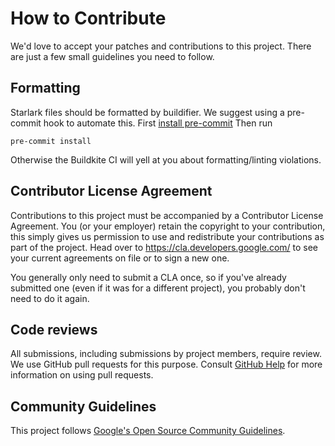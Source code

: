 # How to Contribute

We'd love to accept your patches and contributions to this project. There are
just a few small guidelines you need to follow.

## Formatting

Starlark files should be formatted by buildifier.
We suggest using a pre-commit hook to automate this.
First [install pre-commit](https://pre-commit.com/#installation)
Then run

```shell
pre-commit install
```

Otherwise the Buildkite CI will yell at you about formatting/linting violations.

## Contributor License Agreement

Contributions to this project must be accompanied by a Contributor License
Agreement. You (or your employer) retain the copyright to your contribution,
this simply gives us permission to use and redistribute your contributions as
part of the project. Head over to <https://cla.developers.google.com/> to see
your current agreements on file or to sign a new one.

You generally only need to submit a CLA once, so if you've already submitted one
(even if it was for a different project), you probably don't need to do it
again.

## Code reviews

All submissions, including submissions by project members, require review. We
use GitHub pull requests for this purpose. Consult
[GitHub Help](https://help.github.com/articles/about-pull-requests/) for more
information on using pull requests.

## Community Guidelines

This project follows [Google's Open Source Community
Guidelines](https://opensource.google.com/conduct/).
